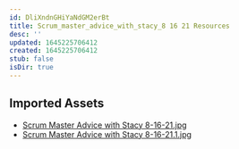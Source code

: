 ```yaml
---
id: DliXndnGHiYaNdGM2erBt
title: Scrum_master_advice_with_stacy_8 16 21 Resources
desc: ''
updated: 1645225706412
created: 1645225706412
stub: false
isDir: true
---
```

## Imported Assets
- [Scrum Master Advice with Stacy 8-16-21.jpg](/assets/scrum-master-advice-with-stacy-8-16-21.jpg)
- [Scrum Master Advice with Stacy 8-16-21.1.jpg](/assets/scrum-master-advice-with-stacy-8-16-21.jpg)
